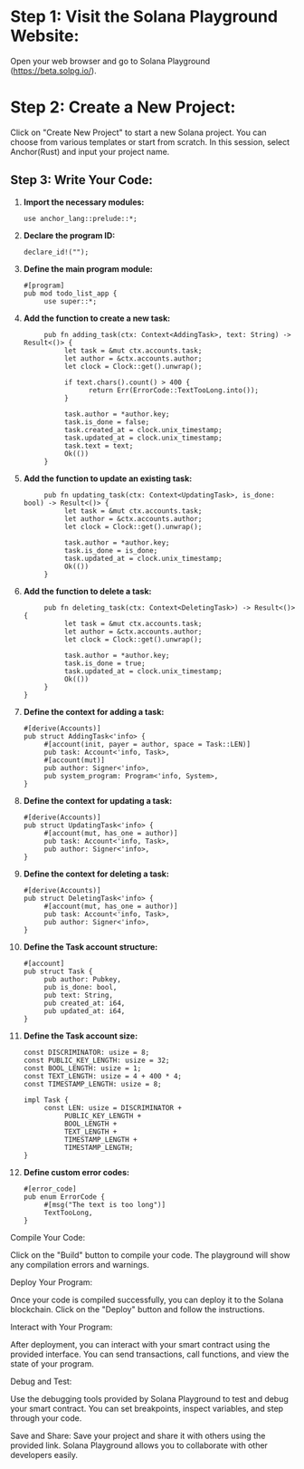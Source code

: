 # Step 1: Visit the Solana Playground Website:
Open your web browser and go to Solana Playground (https://beta.solpg.io/).

# Step 2: Create a New Project:
Click on "Create New Project" to start a new Solana project. You can choose from various templates or start from scratch.
In this session, select Anchor(Rust) and input your project name.

## Step 3: Write Your Code:

1. **Import the necessary modules:**
    ```
    use anchor_lang::prelude::*;
    ```

2. **Declare the program ID:**
    ```
    declare_id!("");
    ```

3. **Define the main program module:**
    ```
    #[program]
    pub mod todo_list_app {
         use super::*;
    ```

4. **Add the function to create a new task:**
    ```
         pub fn adding_task(ctx: Context<AddingTask>, text: String) -> Result<()> {
              let task = &mut ctx.accounts.task;
              let author = &ctx.accounts.author;
              let clock = Clock::get().unwrap();
              
              if text.chars().count() > 400 {
                    return Err(ErrorCode::TextTooLong.into());
              }
              
              task.author = *author.key;
              task.is_done = false;
              task.created_at = clock.unix_timestamp;
              task.updated_at = clock.unix_timestamp;
              task.text = text;
              Ok(())
         }
    ```

5. **Add the function to update an existing task:**
    ```
         pub fn updating_task(ctx: Context<UpdatingTask>, is_done: bool) -> Result<()> {
              let task = &mut ctx.accounts.task;
              let author = &ctx.accounts.author;
              let clock = Clock::get().unwrap();
              
              task.author = *author.key;
              task.is_done = is_done;
              task.updated_at = clock.unix_timestamp;
              Ok(())
         }
    ```

6. **Add the function to delete a task:**
    ```
         pub fn deleting_task(ctx: Context<DeletingTask>) -> Result<()> {
              let task = &mut ctx.accounts.task;
              let author = &ctx.accounts.author;
              let clock = Clock::get().unwrap();
              
              task.author = *author.key;
              task.is_done = true;
              task.updated_at = clock.unix_timestamp;
              Ok(())
         }
    }
    ```

7. **Define the context for adding a task:**
    ```
    #[derive(Accounts)]
    pub struct AddingTask<'info> {
         #[account(init, payer = author, space = Task::LEN)]
         pub task: Account<'info, Task>,
         #[account(mut)]
         pub author: Signer<'info>,
         pub system_program: Program<'info, System>,
    }
    ```

8. **Define the context for updating a task:**
    ```
    #[derive(Accounts)]
    pub struct UpdatingTask<'info> {
         #[account(mut, has_one = author)]
         pub task: Account<'info, Task>,
         pub author: Signer<'info>,
    }
    ```

9. **Define the context for deleting a task:**
    ```
    #[derive(Accounts)]
    pub struct DeletingTask<'info> {
         #[account(mut, has_one = author)]
         pub task: Account<'info, Task>,
         pub author: Signer<'info>,
    }
    ```

10. **Define the Task account structure:**
     ```
     #[account]
     pub struct Task {
          pub author: Pubkey,
          pub is_done: bool,
          pub text: String,
          pub created_at: i64,
          pub updated_at: i64,
     }
     ```

11. **Define the Task account size:**
     ```
     const DISCRIMINATOR: usize = 8;
     const PUBLIC_KEY_LENGTH: usize = 32;
     const BOOL_LENGTH: usize = 1;
     const TEXT_LENGTH: usize = 4 + 400 * 4;
     const TIMESTAMP_LENGTH: usize = 8;

     impl Task {
          const LEN: usize = DISCRIMINATOR +
               PUBLIC_KEY_LENGTH +
               BOOL_LENGTH +
               TEXT_LENGTH +
               TIMESTAMP_LENGTH +
               TIMESTAMP_LENGTH;
     }
     ```

12. **Define custom error codes:**
     ```
     #[error_code]
     pub enum ErrorCode {
          #[msg("The text is too long")]
          TextTooLong,
     }
     ```


Compile Your Code:

Click on the "Build" button to compile your code. The playground will show any compilation errors and warnings.


Deploy Your Program:

Once your code is compiled successfully, you can deploy it to the Solana blockchain. Click on the "Deploy" button and follow the instructions.


Interact with Your Program:

After deployment, you can interact with your smart contract using the provided interface. You can send transactions, call functions, and view the state of your program.


Debug and Test:

Use the debugging tools provided by Solana Playground to test and debug your smart contract. You can set breakpoints, inspect variables, and step through your code.


Save and Share:
Save your project and share it with others using the provided link. Solana Playground allows you to collaborate with other developers easily.
